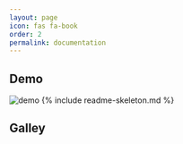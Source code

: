 ```yaml
---
layout: page
icon: fas fa-book
order: 2
permalink: documentation
---
```


## Demo
![demo](/assets/img/gallery/FTH-intro.gif)
{% include readme-skeleton.md %}

## Galley
